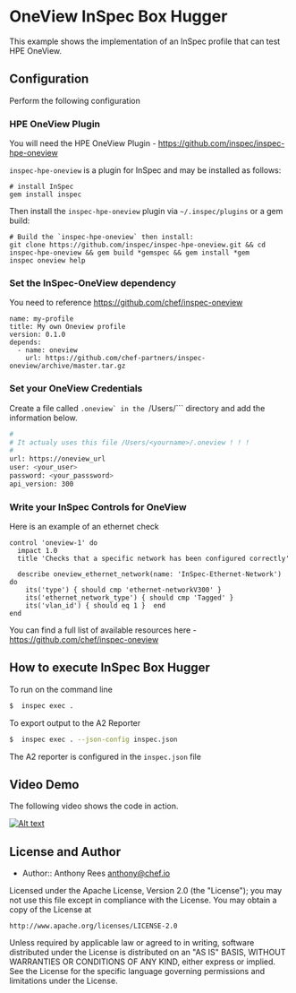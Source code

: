 # OneView InSpec Box Hugger

This example shows the implementation of an InSpec profile that can test HPE OneView.

## Configuration
Perform the following configuration

### HPE OneView Plugin
You will need the HPE OneView Plugin - https://github.com/inspec/inspec-hpe-oneview

```inspec-hpe-oneview``` is a plugin for InSpec and may be installed as follows:
```
# install InSpec
gem install inspec
```
Then install the ```inspec-hpe-oneview``` plugin via ```~/.inspec/plugins``` or a gem build:
```
# Build the `inspec-hpe-oneview` then install:
git clone https://github.com/inspec/inspec-hpe-oneview.git && cd inspec-hpe-oneview && gem build *gemspec && gem install *gem
inspec oneview help
```

### Set the InSpec-OneView dependency
You need to reference https://github.com/chef/inspec-oneview
```
name: my-profile
title: My own Oneview profile
version: 0.1.0
depends:
  - name: oneview
    url: https://github.com/chef-partners/inspec-oneview/archive/master.tar.gz
```

### Set your OneView Credentials
Create a file called ```.oneview` in the ```/Users/<you>``` directory and add the information below.
```bash
#
# It actualy uses this file /Users/<yourname>/.oneview ! ! !
#
url: https://oneview_url
user: <your_user>
password: <your_passsword>
api_version: 300
```

### Write your InSpec Controls for OneView
Here is an example of an ethernet check
```
control 'oneview-1' do
  impact 1.0
  title 'Checks that a specific network has been configured correctly'

  describe oneview_ethernet_network(name: 'InSpec-Ethernet-Network') do
    its('type') { should cmp 'ethernet-networkV300' }
    its('ethernet_network_type') { should cmp 'Tagged' }
    its('vlan_id') { should eq 1 }  end
end
```
You can find a full list of available resources here - https://github.com/chef/inspec-oneview

## How to execute InSpec Box Hugger
To run on the command line
```bash
$  inspec exec .
```
To export output to the A2 Reporter
```bash 
$  inspec exec . --json-config inspec.json
```
The A2 reporter is configured in the ```inspec.json``` file

## Video Demo
The following video shows the code in action.

[![Alt text](https://img.youtube.com/vi/zjqCyRchq_k/0.jpg)](https://youtu.be/zjqCyRchq_k)

## License and Author

* Author:: Anthony Rees <anthony@chef.io>

Licensed under the Apache License, Version 2.0 (the "License");
you may not use this file except in compliance with the License.
You may obtain a copy of the License at

    http://www.apache.org/licenses/LICENSE-2.0

Unless required by applicable law or agreed to in writing, software
distributed under the License is distributed on an "AS IS" BASIS,
WITHOUT WARRANTIES OR CONDITIONS OF ANY KIND, either express or implied.
See the License for the specific language governing permissions and
limitations under the License.
